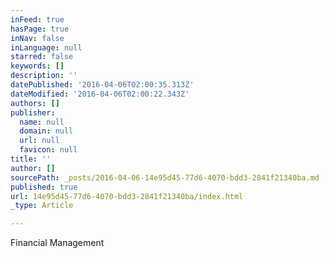 ```yaml
---
inFeed: true
hasPage: true
inNav: false
inLanguage: null
starred: false
keywords: []
description: ''
datePublished: '2016-04-06T02:00:35.313Z'
dateModified: '2016-04-06T02:00:22.343Z'
authors: []
publisher:
  name: null
  domain: null
  url: null
  favicon: null
title: ''
author: []
sourcePath: _posts/2016-04-06-14e95d45-77d6-4070-bdd3-2841f21340ba.md
published: true
url: 14e95d45-77d6-4070-bdd3-2841f21340ba/index.html
_type: Article

---
```

Financial Management